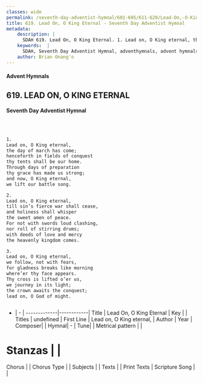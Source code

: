 ```yaml
---
classes: wide
permalink: /seventh-day-adventist-hymnal/601-695/611-620/Lead-On,-O-King-Eternal/
title: 619. Lead On, O King Eternal - Seventh Day Adventist Hymnal
metadata:
    description: |
      SDAH 619. Lead On, O King Eternal. 1. Lead on, O King eternal, the day of march has come; henceforth in fields of conquest thy tents shall be our home. Through days of preparation thy grace has made us strong; and now, O King eternal, we lift our battle song.
    keywords:  |
      SDAH, Seventh Day Adventist Hymnal, adventhymnals, advent hymnals, Lead On, O King Eternal, Lead on, O King eternal, 
    author: Brian Onang'o
---
```


#### Advent Hymnals
## 619. LEAD ON, O KING ETERNAL
#### Seventh Day Adventist Hymnal

```txt



1.
Lead on, O King eternal,
the day of march has come;
henceforth in fields of conquest
thy tents shall be our home.
Through days of preparation
thy grace has made us strong;
and now, O King eternal,
we lift our battle song.

2.
Lead on, O King eternal,
till sin’s fierce war shall cease,
and holiness shall whisper
the sweet amen of peace.
For not with swords loud clashing,
nor roll of stirring drums;
with deeds of love and mercy
the heavenly kingdom comes.

3.
Lead on, O King eternal,
we follow, not with fears,
for gladness breaks like morning
where’er thy face appears.
Thy cross is lifted o’er us,
we journey in its light;
the crown awaits the conquest;
lead on, O God of might.



```

- |   -  |
-------------|------------|
Title | Lead On, O King Eternal |
Key |  |
Titles | undefined |
First Line | Lead on, O King eternal, |
Author | 
Year | 
Composer|  |
Hymnal|  - |
Tune|  |
Metrical pattern | |
# Stanzas |  |
Chorus |  |
Chorus Type |  |
Subjects |  |
Texts |  |
Print Texts | 
Scripture Song |  |
  
